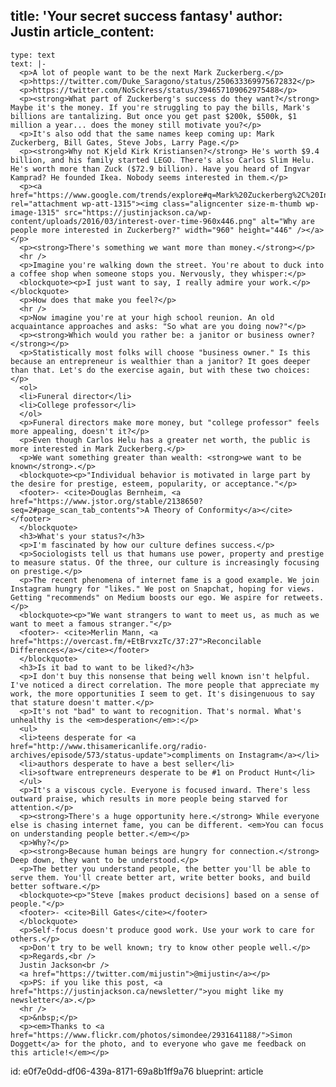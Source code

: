 title: 'Your secret success fantasy'
author: Justin
article_content:
  -
    type: text
    text: |-
      <p>A lot of people want to be the next Mark Zuckerberg.</p>
      <p>https://twitter.com/Duke_Saragono/status/250633369975672832</p>
      <p>https://twitter.com/NoSckress/status/394657109062975488</p>
      <p><strong>What part of Zuckerberg's success do they want?</strong> Maybe it's the money. If you're struggling to pay the bills, Mark's billions are tantalizing. But once you get past $200k, $500k, $1 million a year... does the money still motivate you?</p>
      <p>It's also odd that the same names keep coming up: Mark Zuckerberg, Bill Gates, Steve Jobs, Larry Page.</p>
      <p><strong>Why not Kjeld Kirk Kristiansen?</strong> He's worth $9.4 billion, and his family started LEGO. There's also Carlos Slim Helu. He's worth more than Zuck ($72.9 billion). Have you heard of Ingvar Kamprad? He founded Ikea. Nobody seems interested in them.</p>
      <p><a href="https://www.google.com/trends/explore#q=Mark%20Zuckerberg%2C%20Ingvar%20Kamprad%2C%20Kjeld%20Kristiansen%2C%20Carlos%20Helu&amp;cmpt=q&amp;tz=Etc%2FGMT%2B7" rel="attachment wp-att-1315"><img class="aligncenter size-m-thumb wp-image-1315" src="https://justinjackson.ca/wp-content/uploads/2016/03/interest-over-time-960x446.png" alt="Why are people more interested in Zuckerberg?" width="960" height="446" /></a></p>
      <p><strong>There's something we want more than money.</strong></p>
      <hr />
      <p>Imagine you're walking down the street. You're about to duck into a coffee shop when someone stops you. Nervously, they whisper:</p>
      <blockquote><p>I just want to say, I really admire your work.</p></blockquote>
      <p>How does that make you feel?</p>
      <hr />
      <p>Now imagine you're at your high school reunion. An old acquaintance approaches and asks: "So what are you doing now?"</p>
      <p><strong>Which would you rather be: a janitor or business owner?</strong></p>
      <p>Statistically most folks will choose "business owner." Is this because an entrepreneur is wealthier than a janitor? It goes deeper than that. Let's do the exercise again, but with these two choices:</p>
      <ol>
      <li>Funeral director</li>
      <li>College professor</li>
      </ol>
      <p>Funeral directors make more money, but "college professor" feels more appealing, doesn't it?</p>
      <p>Even though Carlos Helu has a greater net worth, the public is more interested in Mark Zuckerberg.</p>
      <p>We want something greater than wealth: <strong>we want to be known</strong>.</p>
      <blockquote><p>"Individual behavior is motivated in large part by the desire for prestige, esteem, popularity, or acceptance."</p>
      <footer>- <cite>Douglas Bernheim, <a href="https://www.jstor.org/stable/2138650?seq=2#page_scan_tab_contents">A Theory of Conformity</a></cite></footer>
      </blockquote>
      <h3>What's your status?</h3>
      <p>I'm fascinated by how our culture defines success.</p>
      <p>Sociologists tell us that humans use power, property and prestige to measure status. Of the three, our culture is increasingly focusing on prestige.</p>
      <p>The recent phenomena of internet fame is a good example. We join Instagram hungry for "likes." We post on Snapchat, hoping for views. Getting "recommends" on Medium boosts our ego. We aspire for retweets.</p>
      <blockquote><p>"We want strangers to want to meet us, as much as we want to meet a famous stranger."</p>
      <footer>- <cite>Merlin Mann, <a href="https://overcast.fm/+EtBrvxzTc/37:27">Reconcilable Differences</a></cite></footer>
      </blockquote>
      <h3>Is it bad to want to be liked?</h3>
      <p>I don't buy this nonsense that being well known isn't helpful. I've noticed a direct correlation. The more people that appreciate my work, the more opportunities I seem to get. It's disingenuous to say that stature doesn't matter.</p>
      <p>It's not "bad" to want to recognition. That's normal. What's unhealthy is the <em>desperation</em>:</p>
      <ul>
      <li>teens desperate for <a href="http://www.thisamericanlife.org/radio-archives/episode/573/status-update">compliments on Instagram</a></li>
      <li>authors desperate to have a best seller</li>
      <li>software entrepreneurs desperate to be #1 on Product Hunt</li>
      </ul>
      <p>It's a viscous cycle. Everyone is focused inward. There's less outward praise, which results in more people being starved for attention.</p>
      <p><strong>There's a huge opportunity here.</strong> While everyone else is chasing internet fame, you can be different. <em>You can focus on understanding people better.</em></p>
      <p>Why?</p>
      <p><strong>Because human beings are hungry for connection.</strong> Deep down, they want to be understood.</p>
      <p>The better you understand people, the better you'll be able to serve them. You'll create better art, write better books, and build better software.</p>
      <blockquote><p>"Steve [makes product decisions] based on a sense of people."</p>
      <footer>- <cite>Bill Gates</cite></footer>
      </blockquote>
      <p>Self-focus doesn't produce good work. Use your work to care for others.</p>
      <p>Don't try to be well known; try to know other people well.</p>
      <p>Regards,<br />
      Justin Jackson<br />
      <a href="https://twitter.com/mijustin">@mijustin</a></p>
      <p>PS: if you like this post, <a href="https://justinjackson.ca/newsletter/">you might like my newsletter</a>.</p>
      <hr />
      <p>&nbsp;</p>
      <p><em>Thanks to <a href="https://www.flickr.com/photos/simondee/2931641188/">Simon Doggett</a> for the photo, and to everyone who gave me feedback on this article!</em></p>
id: e0f7e0dd-df06-439a-8171-69a8b1ff9a76
blueprint: article

